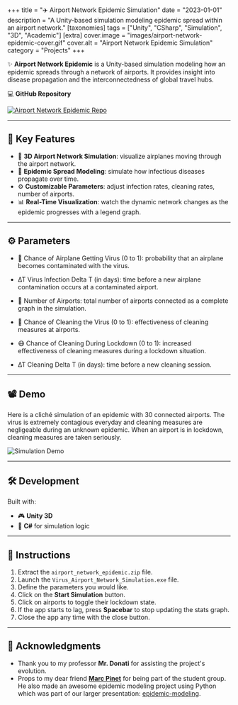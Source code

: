 +++
title = "✈️ Airport Network Epidemic Simulation"
date = "2023-01-01"
description = "A Unity-based simulation modeling epidemic spread within an airport network."
[taxonomies]
tags = ["Unity", "CSharp", "Simulation", "3D", "Academic"]
[extra]
cover.image = "images/airport-network-epidemic-cover.gif"
cover.alt = "Airport Network Epidemic Simulation"
category = "Projects"
+++

✨ **Airport Network Epidemic** is a Unity-based simulation modeling how an epidemic spreads through a network of airports. It provides insight into disease propagation and the interconnectedness of global travel hubs.

💻 **GitHub Repository**

<a href="https://github.com/marcusaasjensen/airport-network-epidemic">
    <img src="https://github-readme-stats.vercel.app/api/pin/?username=marcusaasjensen&repo=airport-network-epidemic&theme=github_dark_dimmed" alt="Airport Network Epidemic Repo"/>
</a>

---

## 🎯 Key Features

- 🛫 **3D Airport Network Simulation**: visualize airplanes moving through the airport network.
- 🦠 **Epidemic Spread Modeling**: simulate how infectious diseases propagate over time.
- ⚙️ **Customizable Parameters**: adjust infection rates, cleaning rates, number of airports.
- 📊 **Real-Time Visualization**: watch the dynamic network changes as the epidemic progresses with a legend graph.

---

## ⚙️ Parameters
- 🦠 Chance of Airplane Getting Virus (0 to 1): probability that an airplane becomes contaminated with the virus.

- ∆T Virus Infection Delta T (in days): time before a new airplane contamination occurs at a contaminated airport.

- 🛫 Number of Airports: total number of airports connected as a complete graph in the simulation.

- 🧼 Chance of Cleaning the Virus (0 to 1): effectiveness of cleaning measures at airports.

- 😷 Chance of Cleaning During Lockdown (0 to 1): increased effectiveness of cleaning measures during a lockdown situation.

- ∆T Cleaning Delta T (in days): time before a new cleaning session.

---

## 📽️ Demo

Here is a cliché simulation of an epidemic with 30 connected airports. The virus is extremely contagious everyday and cleaning measures are negligeable during an unknown epidemic. When an airport is in lockdown, cleaning measures are taken seriously.

![Simulation Demo](/images/airport-network-epidemic-demo.gif)

---

## 🛠️ Development

Built with:

- 🎮 **Unity 3D**
- 🧩 **C#** for simulation logic

---

## 📝 Instructions

1. Extract the `airport_network_epidemic.zip` file.  
2. Launch the `Virus_Airport_Network_Simulation.exe` file.  
3. Define the parameters you would like.  
4. Click on the **Start Simulation** button.  
5. Click on airports to toggle their lockdown state.  
6. If the app starts to lag, press **Spacebar** to stop updating the stats graph.  
7. Close the app any time with the close button.

---

## 🙏 Acknowledgments

- Thank you to my professor **Mr. Donati** for assisting the project's evolution.  
- Props to my dear friend [**Marc Pinet**](https://marcpinet.fr) for being part of the student group. He also made an awesome epidemic modeling project using Python which was part of our larger presentation: [epidemic-modeling](https://github.com/marcpinet/epidemic-modeling).
